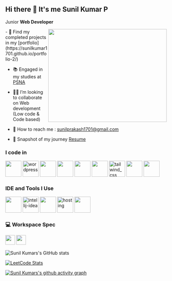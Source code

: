 ## Hi there 👋 It's me Sunil Kumar P

Junior **Web Developer**

<img align="right" width="370" height="290" src="https://i.pinimg.com/originals/47/f0/34/47f0342cec72b800463bf003eac1257e.gif">
- 🔭 Find my completed projects in my [portfolio](https://sunilkumar1701.github.io/portfolio-2/)
                                                  
- 📚 Engaged in my studies at [PSNA](https://www.psnacet.edu.in/)
  
- 👨‍💻 I’m looking to collaborate on Web development (Low code & Code based)
  
- 📧 How to reach me : sunilprakash1701@gmail.com
  
- 📄 Snapshot of my journey [Resume](https://drive.google.com/file/d/1A-bjiIGNYpYq7L20mbhdOrTw4Ss1uBxh/view?usp=drive_link)

### I code in
<img height="50" width="50" src="https://img.icons8.com/color/48/000000/java-coffee-cup-logo.png" /> <img width="50" height="50" src="https://img.icons8.com/color/48/wordpress.png" alt="wordpress"/> <img height="50" width="50" src="https://img.icons8.com/color/48/000000/html-5.png" /> <img height="50" width="50" src="https://img.icons8.com/color/48/000000/css3.png" /> <img height="50" width="50" src="https://img.icons8.com/color/48/000000/javascript.png"/> <img height="50" width="50" src="https://img.icons8.com/color/48/000000/bootstrap.png" />
<img width="50" height="50" src="https://img.icons8.com/fluency/48/tailwind_css.png" alt="tailwind_css"/> <img height="50" width="50" src="https://img.icons8.com/color/48/000000/nodejs.png"/> <img height="50" width="50" src="https://img.icons8.com/color/48/000000/mongodb.png"/>

### IDE and Tools I Use
<img height="50" width="50" src="https://img.icons8.com/color/48/000000/visual-studio-code-2019.png"/> <img width="50" height="50" src="https://img.icons8.com/color/48/intellij-idea.png" alt="intellij-idea"/> <img height="50" width="50" src="https://img.icons8.com/color/50/000000/git.png"/> <img width="50" height="50" src="https://img.icons8.com/color/48/hosting.png" alt="hosting"/> <img height="50" width="50" src="https://img.icons8.com/color/48/000000/figma--v1.png"/> 


### 💻 Workspace Spec
<img height="30" src="https://img.shields.io/badge/Windows-ASUS_Zenbook_3-0078D6?style=for-the-badge&logo=windows&logoColor=white"/>  <img height="30" src="https://img.shields.io/badge/AMD-Ryzen_7_3800X-ED1C24?style=for-the-badge&logo=amd&logoColor=white"/> 

![Sunil Kumars's GitHub stats](https://github-readme-stats.vercel.app/api?username=sunilkumar1701&theme=dark&show_icons=true&&hide=issues,contribs)

[![LeetCode Stats](https://leetcard.jacoblin.cool/sunil_kumar_p17?theme=dark&font=Poppins&ext=heatmap)](https://leetcode.com/u/sunil_kumar_p17/)

[![Sunil Kumars's github activity graph](https://github-readme-activity-graph.vercel.app/graph?username=sunilkumar1701&bg_color=000000&color=ffffff&line=56f070&point=ffffff&area=true&hide_border=true)](https://github.com/sunilkumar1701)
